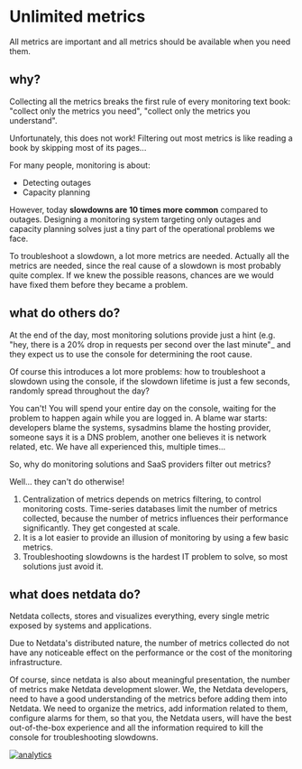 # Unlimited metrics

All metrics are important and all metrics should be available when you need them.  

## why?

Collecting all the metrics breaks the first rule of every monitoring text book: "collect only the metrics you need", "collect only the metrics you understand".

Unfortunately, this does not work! Filtering out most metrics is like reading a book by skipping most of its pages...

For many people, monitoring is about:

- Detecting outages
- Capacity planning

However, today **slowdowns are 10 times more common** compared to outages.
Designing a monitoring system targeting only outages and capacity planning solves just a tiny part of the operational problems we face.

To troubleshoot a slowdown, a lot more metrics are needed.
Actually all the metrics are needed, since the real cause of a slowdown is most probably quite complex.
If we knew the possible reasons, chances are we would have fixed them before they became a problem.

## what do others do?

At the end of the day, most monitoring solutions provide just a hint (e.g. "hey, there is a 20% drop in requests per second over the last minute"_ and they expect us to use the console for determining the root cause.

Of course this introduces a lot more problems: how to troubleshoot a slowdown using the console, if the slowdown lifetime is just a few seconds, randomly spread throughout the day?

You can't! You will spend your entire day on the console, waiting for the problem to happen again while you are logged in. A blame war starts: developers blame the systems, sysadmins blame the hosting provider, someone says it is a DNS problem,
another one believes it is network related, etc.
We have all experienced this, multiple times...

So, why do monitoring solutions and SaaS providers filter out metrics?

Well... they can't do otherwise!

1. Centralization of metrics depends on metrics filtering, to control monitoring costs. Time-series databases limit the number of metrics collected, because the number of metrics influences their performance significantly. They get congested at scale.
3. It is a lot easier to provide an illusion of monitoring by using a few basic metrics.
4. Troubleshooting slowdowns is the hardest IT problem to solve, so most solutions just avoid it.

## what does netdata do?

Netdata collects, stores and visualizes everything, every single metric exposed by systems and applications.

Due to Netdata's distributed nature, the number of metrics collected do not have any noticeable effect on the performance or the cost of the monitoring infrastructure.

Of course, since netdata is also about meaningful presentation, the number of metrics make Netdata development slower. We, the Netdata developers, need to have a good understanding of the metrics before adding them into Netdata. We need to organize the metrics, add information related to them, configure alarms for them, so that you, the Netdata users, will have the best out-of-the-box experience and all the information required to kill the console for troubleshooting slowdowns.

[![analytics](https://www.google-analytics.com/collect?v=1&aip=1&t=pageview&_s=1&ds=github&dr=https%3A%2F%2Fgithub.com%2Fnetdata%2Fnetdata&dl=https%3A%2F%2Fmy-netdata.io%2Fgithub%2Fdocs%2Fwhy-netdata%2Funlimited-metrics&_u=MAC~&cid=5792dfd7-8dc4-476b-af31-da2fdb9f93d2&tid=UA-64295674-3)]()
